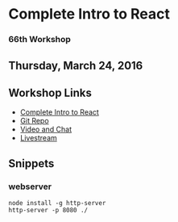 # Complete Intro to React

### 66th Workshop

## Thursday, March 24, 2016 


## Workshop Links

* [Complete Intro to React](https://btholt.github.io/complete-intro-to-react/)
* [Git Repo](https://github.com/btholt/complete-intro-to-react)
* [Video and Chat](https://frontendmasters.com/live-event/intro-react-live/)
* [Livestream](https://livestream.com/accounts/4894689/events/5033959)



## Snippets

### webserver

```
node install -g http-server
http-server -p 8080 ./
```
